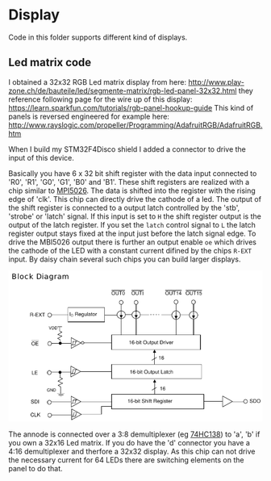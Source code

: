 # Display #

Code in this folder supports different kind of displays.

## Led matrix code ##
I obtained a 32x32 RGB Led matrix display from here:
http://www.play-zone.ch/de/bauteile/led/segmente-matrix/rgb-led-panel-32x32.html
they reference following page for the wire up of this display:
https://learn.sparkfun.com/tutorials/rgb-panel-hookup-guide
This kind of panels is reversed engineered for example here:
http://www.rayslogic.com/propeller/Programming/AdafruitRGB/AdafruitRGB.htm

When I build my STM32F4Disco shield I added a connector to drive the input of this device.

Basically you have 6 x 32 bit shift register with the data input connected to 'R0', 'R1', 'G0', 'G1', 'B0' and 'B1'. These shift registers are realized with a chip similar to [MPI5026](http:/www.rayslogic.com/propeller/Programming/AdafruitRGB/MBI5026.pdf). The data is shifted into the register with the rising edge of 'clk'. This chip can directly drive the cathode of a led. The output of the shift register is connected to a output latch controlled by the 'stb', 'strobe' or 'latch' signal. If this input is set to `H` the shift register output is the output of the latch register. If you set the `latch` control signal to `L` the latch register output stays fixed at the input just before the latch signal edge. To drive the MBI5026 output there is further an output enable `oe` which drives the cathode of the LED with a constant current difined by the chips `R-EXT` input. By daisy chain several such chips you can build larger displays.
<p align="center">
  <img src="pic/MBI5026.png" alt="Block diagramm of MBI5026"/>
</p>

The annode is connected over a 3:8 demultiplexer (eg [74HC138](http://www.mouser.com/ds/2/405/sn74hc138-445126.pdf)) to 'a', 'b' if you own a 32x16 Led matrix. If you do have the 'd' connector you have a 4:16 demultiplexer and therfore a 32x32 display. As this chip can not drive the necessary current for 64 LEDs there are switching elements on the panel to do that.

